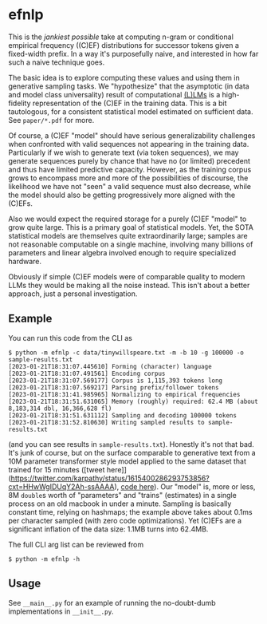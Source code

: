 # efnlp

This is the _jankiest possible_ take at computing n-gram or conditional empirical frequency ((C)EF) distributions for successor tokens given a fixed-width prefix. In a way it's purposefully naive, and interested in how far such a naive technique goes. 

The basic idea is to explore computing these values and using them in generative sampling tasks. We "hypothesize" that the asymptotic (in data and model class universality) result of computational [(L)LMs](https://en.wikipedia.org/wiki/Language_model) is a high-fidelity representation of the (C)EF in the training data. This is a bit tautologous, for a consistent statistical model estimated on sufficient data. See `paper/*.pdf` for more. 

Of course, a (C)EF "model" should have serious generalizability challenges when confronted with valid sequences not appearing in the training data. Particularly if we wish to generate text (via token sequences), we may generate sequences purely by chance that have no (or limited) precedent and thus have limited predictive capacity. However, as the training corpus grows to encompass more and more of the possibilities of discourse, the likelihood we have not "seen" a valid sequence must also decrease, while the model should also be getting progressively more aligned with the (C)EFs. 

Also we would expect the required storage for a purely (C)EF "model" to grow quite large. This is a primary goal of statistical models. Yet, the SOTA statistical models are themselves quite extraordinarily large; samples are not reasonable computable on a single machine, involving many billions of parameters and linear algebra involved enough to require specialized hardware. 

Obviously if simple (C)EF models were of comparable quality to modern LLMs they would be making all the noise instead. This isn't about a better approach, just a personal investigation. 

## Example 

You can run this code from the CLI as
```shell
$ python -m efnlp -c data/tinywillspeare.txt -m -b 10 -g 100000 -o sample-results.txt
[2023-01-21T18:31:07.445610] Forming (character) language
[2023-01-21T18:31:07.491561] Encoding corpus
[2023-01-21T18:31:07.569177] Corpus is 1,115,393 tokens long
[2023-01-21T18:31:07.569217] Parsing prefix/follower tokens
[2023-01-21T18:31:41.985965] Normalizing to empirical frequencies
[2023-01-21T18:31:51.631065] Memory (roughly) required: 62.4 MB (about 8,183,314 dbl, 16,366,628 fl)
[2023-01-21T18:31:51.631112] Sampling and decoding 100000 tokens
[2023-01-21T18:31:52.810630] Writing sampled results to sample-results.txt
```
(and you can see results in `sample-results.txt`). Honestly it's not that bad. It's junk of course, but on the surface comparable to generative text from a 10M parameter transformer style model applied to the same dataset that trained for 15 minutes ([tweet here]](https://twitter.com/karpathy/status/1615400286293753856?cxt=HHwWgIDUqY2Ah-ssAAAA), [code here](https://github.com/karpathy/nanoGPT)). Our "model" is, more or less, 8M `double`s worth of "parameters" and "trains" (estimates) in a single process on an old macbook in under a minute. Sampling is basically constant time, relying on hashmaps; the example above takes about 0.1ms per character sampled (with zero code optimizations). Yet (C)EFs are a significant inflation of the data size: 1.1MB turns into 62.4MB. 

The full CLI arg list can be reviewed from
```shell
$ python -m efnlp -h
```

## Usage

See `__main__.py` for an example of running the no-doubt-dumb implementations in `__init__.py`. 
